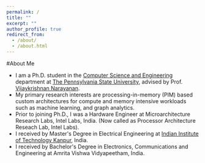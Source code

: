```yaml
---
permalink: /
title: ""
excerpt: ""
author_profile: true
redirect_from: 
  - /about/
  - /about.html
---
```


#About Me

* I am a Ph.D. student in the [Computer Science and Engineering](https://www.eecs.psu.edu/departments/EECS-Departments-Computer-Science-Engineering3.aspx) department at [The Pennsylvania State University](https://www.psu.edu/), advised by Prof. [Vijaykrishnan Narayanan](https://vijay565.wixsite.com/vijay). 
* My primary research interests are processing-in-memory (PIM) based custom architectures for compute and memory intensive workloads such as machine learning, and graph analytics.
* Prior to joining Ph.D., I was a Hardware Engineer at Microarchitecture Research Labs, Intel Labs, India. (Now called as Processor Architecture Reseach Lab, Intel Labs). 
* I received by Master's Degree in Electrical Engineering at [Indian Institute of Technology Kanpur](https://www.iitk.ac.in/ee/), India. 
* I received by Bachelor's Degree in Electronics, Communications and Engineering at Amrita Vishwa Vidyapeetham, India. 
